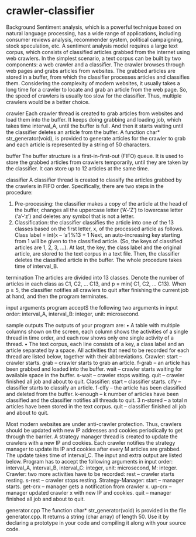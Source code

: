 # crawler-classifier
Background
Sentiment analysis, which is a powerful technique based on natural language processing, has a wide range of applications, including consumer reviews analysis, recommender system, political campaigning, stock speculation, etc. A sentiment analysis model requires a large text corpus, which consists of classified articles grabbed from the internet using web crawlers.
In the simplest scenario, a text corpus can be built by two components: a web crawler and a classifier. The crawler browses through web pages and grabs articles from websites. The grabbed articles are stored in a buffer, from which the classifier processes articles and classifies them.
Considering the complexity of modern websites, it usually takes a long time for a crawler to locate and grab an article from the web page. So, the speed of crawlers is usually too slow for the classifier. Thus, multiple crawlers would be a better choice.


crawler
Each crawler thread is created to grab articles from websites and load them into the buffer. It keeps doing grabbing and loading job, which takes time interval_A, until the buffer is full. And then it starts waiting until the classifier deletes an article from the buffer.
A function char* str_generator(void), is provided to generate articles for the crawler to grab and each article is represented by a string of 50 characters.

buffer
The buffer structure is a first-in-first-out (FIFO) queue. It is used to store the grabbed articles from crawlers temporarily, until they are taken by the classifier. It can store up to 12 articles at the same time.

classifier
A classifier thread is created to classify the articles grabbed by the crawlers in FIFO order.
Specifically, there are two steps in the procedure:
1. Pre-processing: the classifier makes a copy of the article at the head of the buffer, changes
all the uppercase letter (‘A’-‘Z’) to lowercase letter (‘a’-‘z’) and deletes any symbol that is not
a letter.
2. Classification: the classifier classifies the article into one of the 13 classes based on the
first letter, x, of the processed article as follows.
Class label = int(x – ‘a’)%13 + 1
Next, an auto-increasing key starting from 1 will be given to the classified article. (So, the
keys of classified articles are 1, 2, 3, …). At last, the key, the class label and the original
article, are stored to the text corpus in a text file. Then, the classifier deletes the classified
article in the buffer. The whole procedure takes time of interval_B.

termination
The articles are divided into 13 classes. Denote the number of articles in each class as C1, C2,
… C13, and p = min{ C1, C2, … C13}. When p ≥ 5, the classifier notifies all crawlers to quit after
finishing the current job at hand, and then the program terminates.

input arguments
program acceptS the following two arguments in input order:
interval_A, interval_B: integer, unit: microsecond.

sample outputs
The outputs of your program are:
• A table with multiple columns shown on the screen, each column shows the
activities of a single thread in time order, and each row shows only one single
activity of a thread.
• The text corpus, each line consists of a key, a class label and an article separated by a
space.
All activities that need to be recorded for each thread are listed below, together with their
abbreviations.
Crawler:
start – crawler starts.
grab – crawler starts to grab an article.
f-grab – an article has been grabbed and loaded into the buffer.
wait – crawler starts waiting for available space in the buffer.
s-wait – crawler stops waiting.
quit – crawler finished all job and about to quit.
Classifier:
start – classifier starts.
clfy – classifier starts to classify an article.
f-clfy – the article has been classified and deleted from the buffer.
k-enough – k number of articles have been classified and the classifier notifies all
threads to quit.
3
n-stored – a total n articles have been stored in the text corpus.
quit – classifier finished all job and about to quit.


Most modern websites are under anti-crawler protection. Thus, crawlers should be updated with new IP addresses and cookies periodically to get through the barrier.
A strategy manager thread is created to update the crawlers with a new IP and cookies. Each crawler notifies the strategy manager to update its IP and cookies after every M articles are grabbed. The update takes time of interval_C. The input and extra output are listed below.
Program has to accept the following arguments in input order:
interval_A, interval_B, interval_C: integer, unit: microsecond, M: integer.
Crawler: two more activities have to be recorded:
rest – crawler starts resting.
s-rest – crawler stops resting.
Strategy-Manager:
start – manager starts.
get-crx – manager gets a notification from crawler x.
up-crx – manager updated crawler x with new IP and cookies.
quit – manager finished all job and about to quit.


generator.cpp
The function char* str_generator(void) is provided in the file generator.cpp. It returns a string (char array) of length 50. Use it by declaring a prototype in your code and compiling it along with your source code.
